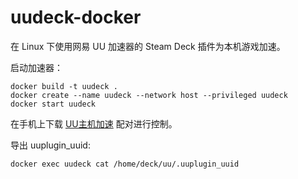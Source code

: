 # uudeck-docker
在 Linux 下使用网易 UU 加速器的 Steam Deck 插件为本机游戏加速。

启动加速器：
```
docker build -t uudeck .
docker create --name uudeck --network host --privileged uudeck
docker start uudeck
```

在手机上下载 [UU主机加速](https://uu.163.com/console/) 配对进行控制。

导出 uuplugin_uuid:
```
docker exec uudeck cat /home/deck/uu/.uuplugin_uuid
```
